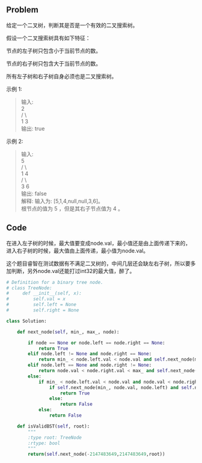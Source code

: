 ## Problem
给定一个二叉树，判断其是否是一个有效的二叉搜索树。

假设一个二叉搜索树具有如下特征：

节点的左子树只包含小于当前节点的数。

节点的右子树只包含大于当前节点的数。

所有左子树和右子树自身必须也是二叉搜索树。

示例 1:

>输入:              
>    2              
>   / \\              
>  1   3              
>输出: true              

示例 2:

>输入:              
>    5              
>   / \\              
>  1   4              
>     / \\              
>    3   6              
>输出: false              
>解释: 输入为: [5,1,4,null,null,3,6]。              
>     根节点的值为 5 ，但是其右子节点值为 4 。              

## Code
在进入左子树的时候，最大值要变成node.val，最小值还是由上面传递下来的，进入右子树的时候，最大值由上面传递，最小值为node.val。

这个题目睿智在测试数据有不满足二叉树的，中间几层还会缺左右子树，所以要多加判断，另外node.val还能打过int32的最大值，醉了。
```python
# Definition for a binary tree node.
# class TreeNode:
#     def __init__(self, x):
#         self.val = x
#         self.left = None
#         self.right = None

class Solution:

    def next_node(self, min_, max_, node):

        if node == None or node.left == node.right == None:
            return True
        elif node.left != None and node.right == None:
            return min_ < node.left.val < node.val and self.next_node(min_, node.val, node.left)
        elif node.left == None and node.right != None:
            return node.val < node.right.val < max_ and self.next_node(node.val, max_, node.right)
        else:
            if min_ < node.left.val < node.val and node.val < node.right.val < max_:
                if self.next_node(min_, node.val, node.left) and self.next_node(node.val, max_, node.right):
                    return True
                else:
                    return False
            else:
                return False

    def isValidBST(self, root):
        """
        :type root: TreeNode
        :rtype: bool
        """
        return(self.next_node(-2147483649,2147483649,root))
```